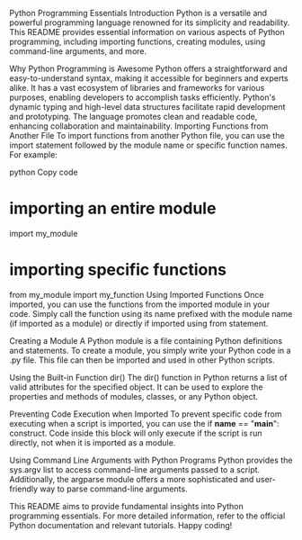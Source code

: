 Python Programming Essentials
Introduction
Python is a versatile and powerful programming language renowned for its simplicity and readability. This README provides essential information on various aspects of Python programming, including importing functions, creating modules, using command-line arguments, and more.

Why Python Programming is Awesome
Python offers a straightforward and easy-to-understand syntax, making it accessible for beginners and experts alike.
It has a vast ecosystem of libraries and frameworks for various purposes, enabling developers to accomplish tasks efficiently.
Python's dynamic typing and high-level data structures facilitate rapid development and prototyping.
The language promotes clean and readable code, enhancing collaboration and maintainability.
Importing Functions from Another File
To import functions from another Python file, you can use the import statement followed by the module name or specific function names. For example:

python
Copy code
# importing an entire module
import my_module

# importing specific functions
from my_module import my_function
Using Imported Functions
Once imported, you can use the functions from the imported module in your code. Simply call the function using its name prefixed with the module name (if imported as a module) or directly if imported using from statement.

Creating a Module
A Python module is a file containing Python definitions and statements. To create a module, you simply write your Python code in a .py file. This file can then be imported and used in other Python scripts.

Using the Built-in Function dir()
The dir() function in Python returns a list of valid attributes for the specified object. It can be used to explore the properties and methods of modules, classes, or any Python object.

Preventing Code Execution when Imported
To prevent specific code from executing when a script is imported, you can use the if __name__ == "__main__": construct. Code inside this block will only execute if the script is run directly, not when it is imported as a module.

Using Command Line Arguments with Python Programs
Python provides the sys.argv list to access command-line arguments passed to a script. Additionally, the argparse module offers a more sophisticated and user-friendly way to parse command-line arguments.

This README aims to provide fundamental insights into Python programming essentials. For more detailed information, refer to the official Python documentation and relevant tutorials. Happy coding!